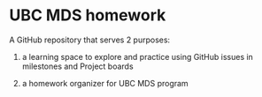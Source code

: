 # UBC MDS homework

A GitHub repository that serves 2 purposes:

1) a learning space to explore and practice using GitHub issues in milestones and Project boards

2) a homework organizer for UBC MDS program
